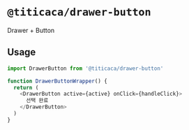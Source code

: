 # `@titicaca/drawer-button`

Drawer + Button

## Usage

```typescript
import DrawerButton from '@titicaca/drawer-button'

function DrawerButtonWrapper() {
  return (
    <DrawerButton active={active} onClick={handleClick}>
      선택 완료
    </DrawerButton>
  )
}
```
